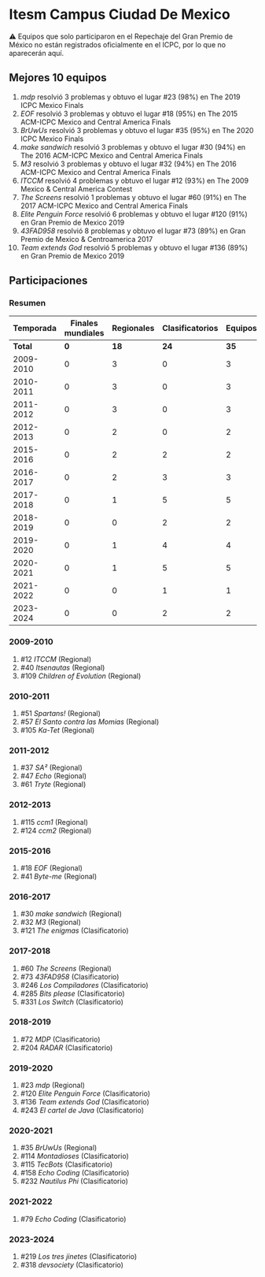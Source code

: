 # Itesm Campus Ciudad De Mexico

:warning: Equipos que solo participaron en el Repechaje del Gran Premio de México no están registrados oficialmente en el ICPC, por lo que no aparecerán aquí.

## Mejores 10 equipos

1. _mdp_ resolvió 3 problemas y obtuvo el lugar #23 (98%) en The 2019 ICPC Mexico Finals
1. _EOF_ resolvió 3 problemas y obtuvo el lugar #18 (95%) en The 2015 ACM-ICPC Mexico and Central America Finals
1. _BrUwUs_ resolvió 3 problemas y obtuvo el lugar #35 (95%) en The 2020 ICPC Mexico Finals
1. _make sandwich_ resolvió 3 problemas y obtuvo el lugar #30 (94%) en The 2016 ACM-ICPC Mexico and Central America Finals
1. _M3_ resolvió 3 problemas y obtuvo el lugar #32 (94%) en The 2016 ACM-ICPC Mexico and Central America Finals
1. _ITCCM_ resolvió 4 problemas y obtuvo el lugar #12 (93%) en The 2009 Mexico & Central America Contest
1. _The Screens_ resolvió 1 problemas y obtuvo el lugar #60 (91%) en The 2017 ACM-ICPC Mexico and Central America Finals
1. _Elite Penguin Force_ resolvió 6 problemas y obtuvo el lugar #120 (91%) en Gran Premio de Mexico 2019
1. _43FAD958_ resolvió 8 problemas y obtuvo el lugar #73 (89%) en Gran Premio de Mexico & Centroamerica 2017
1. _Team extends God_ resolvió 5 problemas y obtuvo el lugar #136 (89%) en Gran Premio de Mexico 2019

## Participaciones

### Resumen

| Temporada | Finales mundiales | Regionales | Clasificatorios | Equipos |
| --- | --- | --- | --- | --- |
| **Total** | **0** | **18** | **24** | **35** |
| 2009-2010 | 0 | 3 | 0 | 3 |
| 2010-2011 | 0 | 3 | 0 | 3 |
| 2011-2012 | 0 | 3 | 0 | 3 |
| 2012-2013 | 0 | 2 | 0 | 2 |
| 2015-2016 | 0 | 2 | 2 | 2 |
| 2016-2017 | 0 | 2 | 3 | 3 |
| 2017-2018 | 0 | 1 | 5 | 5 |
| 2018-2019 | 0 | 0 | 2 | 2 |
| 2019-2020 | 0 | 1 | 4 | 4 |
| 2020-2021 | 0 | 1 | 5 | 5 |
| 2021-2022 | 0 | 0 | 1 | 1 |
| 2023-2024 | 0 | 0 | 2 | 2 |

### 2009-2010

1. #12 _ITCCM_ (Regional)
1. #40 _Itsenautas_ (Regional)
1. #109 _Children of Evolution_ (Regional)

### 2010-2011

1. #51 _Spartans!_ (Regional)
1. #57 _El Santo contra las Momias_ (Regional)
1. #105 _Ka-Tet_ (Regional)

### 2011-2012

1. #37 _SA²_ (Regional)
1. #47 _Echo_ (Regional)
1. #61 _Tryte_ (Regional)

### 2012-2013

1. #115 _ccm1_ (Regional)
1. #124 _ccm2_ (Regional)

### 2015-2016

1. #18 _EOF_ (Regional)
1. #41 _Byte-me_ (Regional)

### 2016-2017

1. #30 _make sandwich_ (Regional)
1. #32 _M3_ (Regional)
1. #121 _The enigmas_ (Clasificatorio)

### 2017-2018

1. #60 _The Screens_ (Regional)
1. #73 _43FAD958_ (Clasificatorio)
1. #246 _Los Compiladores_ (Clasificatorio)
1. #285 _Bits please_ (Clasificatorio)
1. #331 _Los Switch_ (Clasificatorio)

### 2018-2019

1. #72 _MDP_ (Clasificatorio)
1. #204 _RADAR_ (Clasificatorio)

### 2019-2020

1. #23 _mdp_ (Regional)
1. #120 _Elite Penguin Force_ (Clasificatorio)
1. #136 _Team extends God_ (Clasificatorio)
1. #243 _El cartel de Java_ (Clasificatorio)

### 2020-2021

1. #35 _BrUwUs_ (Regional)
1. #114 _Montadioses_ (Clasificatorio)
1. #115 _TecBots_ (Clasificatorio)
1. #158 _Echo Coding_ (Clasificatorio)
1. #232 _Nautilus Phi_ (Clasificatorio)

### 2021-2022

1. #79 _Echo Coding_ (Clasificatorio)

### 2023-2024

1. #219 _Los tres jinetes_ (Clasificatorio)
1. #318 _devsociety_ (Clasificatorio)



